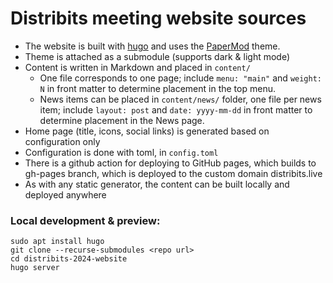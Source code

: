 # Distribits meeting website sources

- The website is built with [hugo](https://gohugo.io/) and uses the [PaperMod](https://themes.gohugo.io/themes/hugo-papermod/) theme.
- Theme is attached as a submodule (supports dark & light mode)
- Content is written in Markdown and placed in `content/`
  - One file corresponds to one page;
    include `menu: "main"` and `weight: N` in front matter to determine placement in the top menu.
  - News items can be placed in `content/news/` folder, one file per news item;
    include `layout: post` and `date: yyyy-mm-dd` in front matter to determine placement in the News page.
- Home page (title, icons, social links) is generated based on configuration only
- Configuration is done with toml, in `config.toml`
- There is a github action for deploying to GitHub pages, which builds to gh-pages branch, which is deployed to the custom domain distribits.live
- As with any static generator, the content can be built locally and deployed anywhere

### Local development & preview:

```
sudo apt install hugo
git clone --recurse-submodules <repo url>
cd distribits-2024-website
hugo server
```
